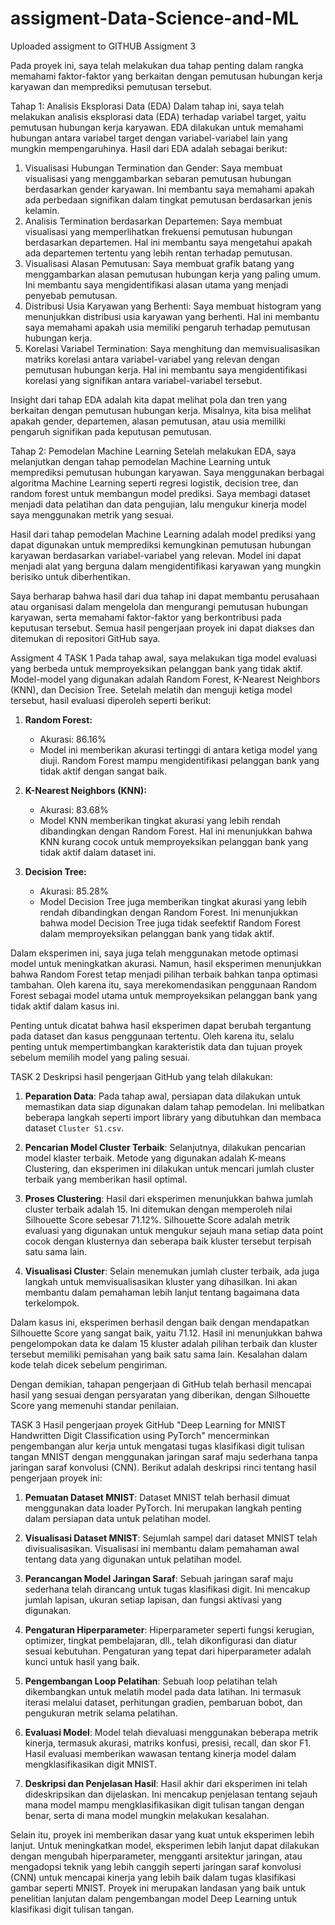 # assigment-Data-Science-and-ML
Uploaded assigment to GITHUB
Assigment 3

Pada proyek ini, saya telah melakukan dua tahap penting dalam rangka memahami faktor-faktor yang berkaitan dengan pemutusan hubungan kerja karyawan dan memprediksi pemutusan tersebut.

Tahap 1: Analisis Eksplorasi Data (EDA)
Dalam tahap ini, saya telah melakukan analisis eksplorasi data (EDA) terhadap variabel target, yaitu pemutusan hubungan kerja karyawan. EDA dilakukan untuk memahami hubungan antara variabel target dengan variabel-variabel lain yang mungkin mempengaruhinya. Hasil dari EDA adalah sebagai berikut:
1. Visualisasi Hubungan Termination dan Gender: Saya membuat visualisasi yang menggambarkan sebaran pemutusan hubungan berdasarkan gender karyawan. Ini membantu saya memahami apakah ada perbedaan signifikan dalam tingkat pemutusan berdasarkan jenis kelamin.
2. Analisis Termination berdasarkan Departemen: Saya membuat visualisasi yang memperlihatkan frekuensi pemutusan hubungan berdasarkan departemen. Hal ini membantu saya mengetahui apakah ada departemen tertentu yang lebih rentan terhadap pemutusan.
3. Visualisasi Alasan Pemutusan: Saya membuat grafik batang yang menggambarkan alasan pemutusan hubungan kerja yang paling umum. Ini membantu saya mengidentifikasi alasan utama yang menjadi penyebab pemutusan.
4. Distribusi Usia Karyawan yang Berhenti: Saya membuat histogram yang menunjukkan distribusi usia karyawan yang berhenti. Hal ini membantu saya memahami apakah usia memiliki pengaruh terhadap pemutusan hubungan kerja.
5. Korelasi Variabel Termination: Saya menghitung dan memvisualisasikan matriks korelasi antara variabel-variabel yang relevan dengan pemutusan hubungan kerja. Hal ini membantu saya mengidentifikasi korelasi yang signifikan antara variabel-variabel tersebut.

Insight dari tahap EDA adalah kita dapat melihat pola dan tren yang berkaitan dengan pemutusan hubungan kerja. Misalnya, kita bisa melihat apakah gender, departemen, alasan pemutusan, atau usia memiliki pengaruh signifikan pada keputusan pemutusan.

Tahap 2: Pemodelan Machine Learning
Setelah melakukan EDA, saya melanjutkan dengan tahap pemodelan Machine Learning untuk memprediksi pemutusan hubungan karyawan. Saya menggunakan berbagai algoritma Machine Learning seperti regresi logistik, decision tree, dan random forest untuk membangun model prediksi. Saya membagi dataset menjadi data pelatihan dan data pengujian, lalu mengukur kinerja model saya menggunakan metrik yang sesuai.

Hasil dari tahap pemodelan Machine Learning adalah model prediksi yang dapat digunakan untuk memprediksi kemungkinan pemutusan hubungan karyawan berdasarkan variabel-variabel yang relevan. Model ini dapat menjadi alat yang berguna dalam mengidentifikasi karyawan yang mungkin berisiko untuk diberhentikan.

Saya berharap bahwa hasil dari dua tahap ini dapat membantu perusahaan atau organisasi dalam mengelola dan mengurangi pemutusan hubungan karyawan, serta memahami faktor-faktor yang berkontribusi pada keputusan tersebut. Semua hasil pengerjaan proyek ini dapat diakses dan ditemukan di repositori GitHub saya.


Assigment 4
TASK 1
Pada tahap awal, saya melakukan tiga model evaluasi yang berbeda untuk memproyeksikan pelanggan bank yang tidak aktif. Model-model yang digunakan adalah Random Forest, K-Nearest Neighbors (KNN), dan Decision Tree. Setelah melatih dan menguji ketiga model tersebut, hasil evaluasi diperoleh seperti berikut:

1. **Random Forest:**
   - Akurasi: 86.16%
   - Model ini memberikan akurasi tertinggi di antara ketiga model yang diuji. Random Forest mampu mengidentifikasi pelanggan bank yang tidak aktif dengan sangat baik.

2. **K-Nearest Neighbors (KNN):**
   - Akurasi: 83.68%
   - Model KNN memberikan tingkat akurasi yang lebih rendah dibandingkan dengan Random Forest. Hal ini menunjukkan bahwa KNN kurang cocok untuk memproyeksikan pelanggan bank yang tidak aktif dalam dataset ini.

3. **Decision Tree:**
   - Akurasi: 85.28%
   - Model Decision Tree juga memberikan tingkat akurasi yang lebih rendah dibandingkan dengan Random Forest. Ini menunjukkan bahwa model Decision Tree juga tidak seefektif Random Forest dalam memproyeksikan pelanggan bank yang tidak aktif.

Dalam eksperimen ini, saya juga telah menggunakan metode optimasi model untuk meningkatkan akurasi. Namun, hasil eksperimen menunjukkan bahwa Random Forest tetap menjadi pilihan terbaik bahkan tanpa optimasi tambahan. Oleh karena itu, saya merekomendasikan penggunaan Random Forest sebagai model utama untuk memproyeksikan pelanggan bank yang tidak aktif dalam kasus ini.

Penting untuk dicatat bahwa hasil eksperimen dapat berubah tergantung pada dataset dan kasus penggunaan tertentu. Oleh karena itu, selalu penting untuk mempertimbangkan karakteristik data dan tujuan proyek sebelum memilih model yang paling sesuai.

TASK 2
Deskripsi hasil pengerjaan GitHub yang telah dilakukan:

1. **Peparation Data**: Pada tahap awal, persiapan data dilakukan untuk memastikan data siap digunakan dalam tahap pemodelan. Ini melibatkan beberapa langkah seperti import library yang dibutuhkan dan membaca dataset `Cluster S1.csv`.

2. **Pencarian Model Cluster Terbaik**: Selanjutnya, dilakukan pencarian model klaster terbaik. Metode yang digunakan adalah K-means Clustering, dan eksperimen ini dilakukan untuk mencari jumlah cluster terbaik yang memberikan hasil optimal.

3. **Proses Clustering**: Hasil dari eksperimen menunjukkan bahwa jumlah cluster terbaik adalah 15. Ini ditemukan dengan memperoleh nilai Silhouette Score sebesar 71.12%. Silhouette Score adalah metrik evaluasi yang digunakan untuk mengukur sejauh mana setiap data point cocok dengan klusternya dan seberapa baik kluster tersebut terpisah satu sama lain.

4. **Visualisasi Cluster**: Selain menemukan jumlah cluster terbaik, ada juga langkah untuk memvisualisasikan kluster yang dihasilkan. Ini akan membantu dalam pemahaman lebih lanjut tentang bagaimana data terkelompok.

Dalam kasus ini, eksperimen berhasil dengan baik dengan mendapatkan Silhouette Score yang sangat baik, yaitu 71.12. Hasil ini menunjukkan bahwa pengelompokan data ke dalam 15 kluster adalah pilihan terbaik dan kluster tersebut memiliki pemisahan yang baik satu sama lain. Kesalahan dalam kode telah dicek sebelum pengiriman.

Dengan demikian, tahapan pengerjaan di GitHub telah berhasil mencapai hasil yang sesuai dengan persyaratan yang diberikan, dengan Silhouette Score yang memenuhi standar penilaian.

TASK 3
Hasil pengerjaan proyek GitHub "Deep Learning for MNIST Handwritten Digit Classification using PyTorch" mencerminkan pengembangan alur kerja untuk mengatasi tugas klasifikasi digit tulisan tangan MNIST dengan menggunakan jaringan saraf maju sederhana tanpa jaringan saraf konvolusi (CNN). Berikut adalah deskripsi rinci tentang hasil pengerjaan proyek ini:

1. **Pemuatan Dataset MNIST**: Dataset MNIST telah berhasil dimuat menggunakan data loader PyTorch. Ini merupakan langkah penting dalam persiapan data untuk pelatihan model.

2. **Visualisasi Dataset MNIST**: Sejumlah sampel dari dataset MNIST telah divisualisasikan. Visualisasi ini membantu dalam pemahaman awal tentang data yang digunakan untuk pelatihan model.

3. **Perancangan Model Jaringan Saraf**: Sebuah jaringan saraf maju sederhana telah dirancang untuk tugas klasifikasi digit. Ini mencakup jumlah lapisan, ukuran setiap lapisan, dan fungsi aktivasi yang digunakan.

4. **Pengaturan Hiperparameter**: Hiperparameter seperti fungsi kerugian, optimizer, tingkat pembelajaran, dll., telah dikonfigurasi dan diatur sesuai kebutuhan. Pengaturan yang tepat dari hiperparameter adalah kunci untuk hasil yang baik.

5. **Pengembangan Loop Pelatihan**: Sebuah loop pelatihan telah dikembangkan untuk melatih model pada data latihan. Ini termasuk iterasi melalui dataset, perhitungan gradien, pembaruan bobot, dan pengukuran metrik selama pelatihan.

6. **Evaluasi Model**: Model telah dievaluasi menggunakan beberapa metrik kinerja, termasuk akurasi, matriks konfusi, presisi, recall, dan skor F1. Hasil evaluasi memberikan wawasan tentang kinerja model dalam mengklasifikasikan digit MNIST.

7. **Deskripsi dan Penjelasan Hasil**: Hasil akhir dari eksperimen ini telah dideskripsikan dan dijelaskan. Ini mencakup penjelasan tentang sejauh mana model mampu mengklasifikasikan digit tulisan tangan dengan benar, serta di mana model mungkin melakukan kesalahan.

Selain itu, proyek ini memberikan dasar yang kuat untuk eksperimen lebih lanjut. Untuk meningkatkan model, eksperimen lebih lanjut dapat dilakukan dengan mengubah hiperparameter, mengganti arsitektur jaringan, atau mengadopsi teknik yang lebih canggih seperti jaringan saraf konvolusi (CNN) untuk mencapai kinerja yang lebih baik dalam tugas klasifikasi gambar seperti MNIST. Proyek ini merupakan landasan yang baik untuk penelitian lanjutan dalam pengembangan model Deep Learning untuk klasifikasi digit tulisan tangan.





